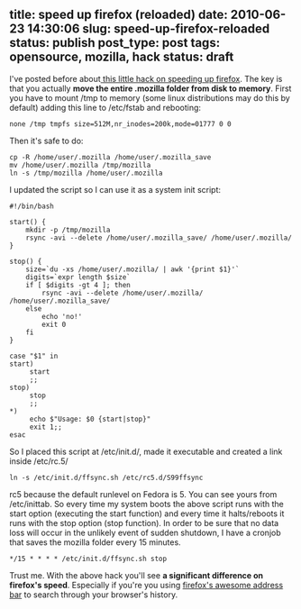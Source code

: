 title: speed up firefox (reloaded)
date: 2010-06-23 14:30:06
slug: speed-up-firefox-reloaded
status: publish
post_type: post
tags: opensource, mozilla, hack
status: draft
---

I've posted before about[ this little hack on speeding up firefox](/2009/04/23/speed-firefox/). The key is that you actually **move the entire .mozilla folder from disk to memory**. First you have to mount /tmp to memory (some linux distributions may do this by default) adding this line to /etc/fstab and rebooting:

`none /tmp tmpfs size=512M,nr_inodes=200k,mode=01777 0 0`

Then it's safe to do:

    cp -R /home/user/.mozilla /home/user/.mozilla_save
    mv /home/user/.mozilla /tmp/mozilla
    ln -s /tmp/mozilla /home/user/.mozilla

I updated the script so I can use it as a system init script:


    #!/bin/bash

    start() {
        mkdir -p /tmp/mozilla
        rsync -avi --delete /home/user/.mozilla_save/ /home/user/.mozilla/
    }

    stop() {
        size=`du -xs /home/user/.mozilla/ | awk '{print $1}'`
        digits=`expr length $size`
        if [ $digits -gt 4 ]; then
            rsync -avi --delete /home/user/.mozilla/ /home/user/.mozilla_save/
        else
            echo 'no!'
            exit 0
        fi
    }

    case "$1" in
    start)
         start
         ;;
    stop)
         stop
         ;;
    *)
         echo $"Usage: $0 {start|stop}"
         exit 1;;
    esac


So I placed this script at /etc/init.d/, made it executable and created a link inside /etc/rc.5/

`ln -s /etc/init.d/ffsync.sh /etc/rc5.d/S99ffsync`

rc5 because the default runlevel on Fedora is 5. You can see yours from /etc/inittab. So every time my system boots the above script runs with the start option (executing the start function) and every time it halts/reboots it runs with the stop option (stop function). In order to be sure that no data loss will occur in the unlikely event of sudden shutdown, I have a cronjob that saves the mozilla folder every 15 minutes.

`*/15 * * * * /etc/init.d/ffsync.sh stop`

Trust me. With the above hack you'll see **a significant difference on firefox's speed**. Especially if you're you using [firefox's awesome address bar](http://blog.mozilla.com/blog/2008/04/21/a-little-something-awesome-about-firefox-3/) to search through your browser's history.

